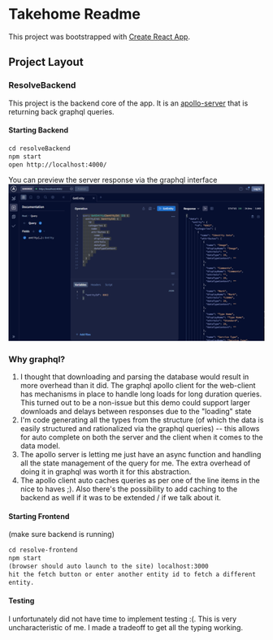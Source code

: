 # Takehome Readme

This project was bootstrapped with [Create React App](https://github.com/facebook/create-react-app). 

## Project Layout

### ResolveBackend

This project is the backend core of the app.  It is an [apollo-server](https://www.apollographql.com/docs/apollo-server/) that is returning back graphql queries.  

#### Starting Backend

```
cd resolveBackend
npm start
open http://localhost:4000/
```

You can preview the server response via the graphql interface
![Alt text](image.png)

### Why graphql?

1. I thought that downloading and parsing the database would result in more overhead than it did.  The graphql apollo client for the web-client has mechanisms in place to handle long loads for long duration queries.  This turned out to be a non-issue but this demo could support larger downloads and delays between responses due to the "loading" state
2. I'm code generating all the types from the structure (of which the data is easily structured and rationalized via the graphql queries) -- this allows for auto complete on both the server and the client when it comes to the data model.  
3. The apollo server is letting me just have an async function and handling all the state management of the query for me.  The extra overhead of doing it in graphql was worth it for this abstraction.
4. The apollo client auto caches queries as per one of the line items in the nice to haves ;).  Also there's the possibility to add caching to the backend as well if it was to be extended / if we talk about it.


#### Starting Frontend
(make sure backend is running)
```
cd resolve-frontend
npm start
(browser should auto launch to the site) localhost:3000
hit the fetch button or enter another entity id to fetch a different entity.
```

#### Testing

I unfortunately did not have time to implement testing :(.  This is very uncharacteristic of me.  I made a tradeoff to get all the typing working.